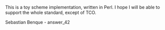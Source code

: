 This is a toy scheme implementation, written in Perl. I hope I will be able to
support the whole standard, except of TCO.

Sebastian Benque - answer_42
